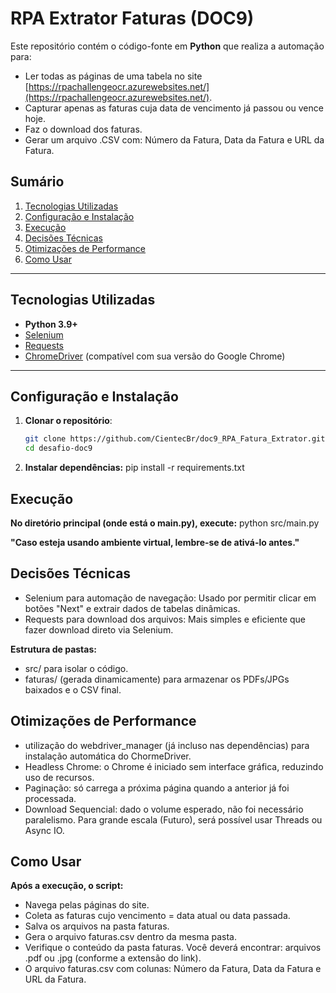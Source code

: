 # RPA Extrator Faturas (DOC9)

Este repositório contém o código-fonte em **Python** que realiza a automação para:
- Ler todas as páginas de uma tabela no site [https://rpachallengeocr.azurewebsites.net/](https://rpachallengeocr.azurewebsites.net/).
- Capturar apenas as faturas cuja data de vencimento já passou ou vence hoje.
- Faz o download dos faturas.
- Gerar um arquivo .CSV com: Número da Fatura, Data da Fatura e URL da Fatura.

## Sumário
1. [Tecnologias Utilizadas](#tecnologias-utilizadas)
2. [Configuração e Instalação](#configuração-e-instalação)
3. [Execução](#execução)
4. [Decisões Técnicas](#decisões-técnicas)
5. [Otimizações de Performance](#otimizações-de-performance)
6. [Como Usar](#como-usar)

---

## Tecnologias Utilizadas
- **Python 3.9+**
- [Selenium](https://pypi.org/project/selenium/)
- [Requests](https://pypi.org/project/requests/)
- [ChromeDriver](https://chromedriver.chromium.org/downloads) (compatível com sua versão do Google Chrome)

---

## Configuração e Instalação

1. **Clonar o repositório**:
   ```bash
   git clone https://github.com/CientecBr/doc9_RPA_Fatura_Extrator.git
   cd desafio-doc9

2. **Instalar dependências:**
   pip install -r requirements.txt

## Execução
**No diretório principal (onde está o main.py), execute:**
  python src/main.py
  
**"Caso esteja usando ambiente virtual, lembre-se de ativá-lo antes."**

## Decisões Técnicas
- Selenium para automação de navegação: Usado por permitir clicar em botões "Next" e extrair dados de tabelas dinâmicas.
- Requests para download dos arquivos: Mais simples e eficiente que fazer download direto via Selenium.

**Estrutura de pastas:**
- src/ para isolar o código.
- faturas/ (gerada dinamicamente) para armazenar os PDFs/JPGs baixados e o CSV final.

## Otimizações de Performance
- utilização do webdriver_manager (já incluso nas dependências) para instalação automática do ChormeDriver.
- Headless Chrome: o Chrome é iniciado sem interface gráfica, reduzindo uso de recursos.
- Paginação: só carrega a próxima página quando a anterior já foi processada.
- Download Sequencial: dado o volume esperado, não foi necessário paralelismo. Para grande escala (Futuro), será possível usar Threads ou Async IO.

## Como Usar
**Após a execução, o script:**
- Navega pelas páginas do site.
- Coleta as faturas cujo vencimento = data atual ou data passada.
- Salva os arquivos na pasta faturas.
- Gera o arquivo faturas.csv dentro da mesma pasta.
- Verifique o conteúdo da pasta faturas. Você deverá encontrar: arquivos .pdf ou .jpg (conforme a extensão do link).
- O arquivo faturas.csv com colunas: Número da Fatura, Data da Fatura e URL da Fatura.
